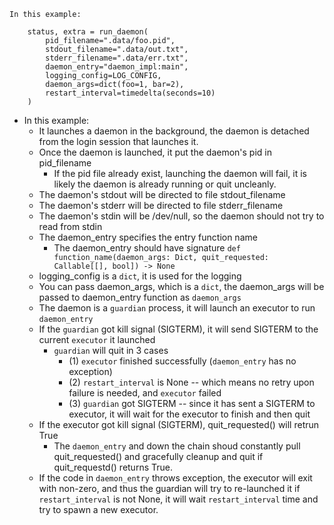 ```
In this example:

    status, extra = run_daemon(
        pid_filename=".data/foo.pid",
        stdout_filename=".data/out.txt",
        stderr_filename=".data/err.txt",
        daemon_entry="daemon_impl:main",
        logging_config=LOG_CONFIG,
        daemon_args=dict(foo=1, bar=2),
        restart_interval=timedelta(seconds=10)
    )
```
* In this example:
    * It launches a daemon in the background, the daemon is detached from the login session that launches it.
    * Once the daemon is launched, it put the daemon's pid in pid_filename
        * If the pid file already exist, launching the daemon will fail, it is likely the daemon is already running or quit uncleanly.
    * The daemon's stdout will be directed to file stdout_filename
    * The daemon's stderr will be directed to file stderr_filename
    * The daemon's stdin will be /dev/null, so the daemon should not try to read from stdin
    * The daemon_entry specifies the entry function name
        * The daemon_entry should have signature `def function_name(daemon_args: Dict, quit_requested: Callable[[], bool]) -> None`
    * logging_config is a `dict`, it is used for the logging
    * You can pass daemon_args, which is a `dict`, the daemon_args will be passed to daemon_entry function as `daemon_args`
    * The daemon is a `guardian` process, it will launch an executor to run `daemon_entry`
    * If the `guardian` got kill signal (SIGTERM), it will send SIGTERM to the current `executor` it launched
        * `guardian` will quit in 3 cases
            * (1) `executor` finished successfully (`daemon_entry` has no exception)
            * (2) `restart_interval` is None -- which means no retry upon failure is needed, and `executor` failed
            * (3) `guardian` got SIGTERM -- since it has sent a SIGTERM to executor, it will wait for the executor to finish and then quit
    * If the executor got kill signal (SIGTERM), quit_requested() will retrun True
        * The `daemon_entry` and down the chain shoud constantly pull quit_requested() and gracefully cleanup and quit if quit_requestd() returns True.
    * If the code in `daemon_entry` throws exception, the executor will exit with non-zero, and thus the guardian will try to re-launched it if `restart_interval` is not None, it will wait `restart_interval` time and try to spawn a new executor.
